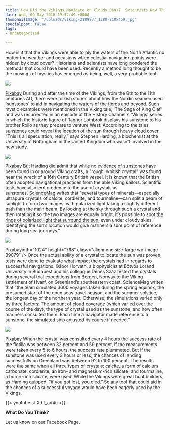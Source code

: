 ```yaml
---
title: How Did the Vikings Navigate on Cloudy Days?  Scientists Now Think They Know
date: Wed, 09 May 2018 19:52:49 +0000
thumbnailImage: "/uploads/viking-2189837_1280-810x459.jpg"
specialpost: false
tags:
- Uncategorized

---
```

How is it that the Vikings were able to ply the waters of the North Atlantic no matter the weather and occasions when celestial navigation points were hidden by cloud cover? Historians and scientists have long pondered the methods that could have been used. Recently a method long thought to be the musings of mystics has emerged as being, well, a very probable tool. 

![](http://newsattorneys.staging.wpengine.com/wp-content/uploads/2018/05/viking-ship-sunset-1024x768.jpg) 

[Pixabay](https://pixabay.com/en/photos/?q=vikings&hp=&image_type=all&order=&cat=&min_width=&min_height=) During and after the time of the Vikings, from the 8th to the 11th centuries AD, there were folkish stories about how the Nordic seamen used 'sunstones' to aid in navigating the waters of the fjords and beyond. Such mystic examples were mentioned in the Viking tale, 'The Saga of King Olaf' and was resurrected in an episode of the History Channel's 'Vikings' series in which the historic figure of Ragnor Lothbrok displays his sunstone to his brother Rollo as they prepare to venture West. According to the tales, sunstones could reveal the location of the sun through heavy cloud cover. “This is all speculation, really,” says Stephen Harding, a biochemist at the University of Nottingham in the United Kingdom who wasn’t involved in the new study.

 ![](http://newsattorneys.staging.wpengine.com/wp-content/uploads/2018/05/viking-ship-drawing-1024x767.jpg) 

[Pixabay](https://pixabay.com/en/photos/?q=vikings&hp=&image_type=all&order=&cat=&min_width=&min_height=) But Harding did admit that while no evidence of sunstones have been found in or around Viking crafts, a "rough, whitish crystal" was found near the wreck of a 16th Century British vessel. It is known that the British often adopted navigational practices from the able Viking sailors. Scientific tests have also lent credence to the use of crystals as sunstones. [ScienceMag](http://www.sciencemag.org/news/2018/04/viking-seafarers-may-have-navigated-legendary-crystals) writes that "several types of minerals—especially ultrapure crystals of calcite, cordierite, and tourmaline—can split a beam of sunlight to form two images, with polarized light taking a slightly different path than the main beam. By looking at the sky through such a crystal and then rotating it so the two images are equally bright, it’s possible to spot [the rings of polarized light that surround the sun](http://www.sciencemag.org/news/2011/11/viking-sunstone-revealed), even under cloudy skies. Identifying the sun’s location would give mariners a sure point of reference during long sea journeys." 

![](http://newsattorneys.staging.wpengine.com/wp-content/uploads/2018/05/viking-ship-day-1024x768.jpg)

Pixabayidth="1024" height="768" class="alignnone size-large wp-image-39079" /> Once the actual ability of a crystal to locate the sun was proven, tests were done to evaluate what impact the crystals had in regards to successful navigations. Gábor Horváth, a biophysicist at Eötvös Loránd University in Budapest and his colleague Dénes Száz tested the crystals during several trial expeditions from Bergen, Norway to the Viking settlement of Hvarf, on Greenland’s southeastern coast. ScienceMag writes that "the team simulated 3600 voyages taken during the spring equinox, the presumed start of the open seas travel season, and the summer solstice, the longest day of the northern year. Otherwise, the simulations varied only by three factors: The amount of cloud coverage (which varied over the course of the day), the type of crystal used as the sunstone, and how often mariners consulted them. Each time a navigator made reference to a sunstone, the simulated ship adjusted its course if needed." 

![](http://newsattorneys.staging.wpengine.com/wp-content/uploads/2018/05/viking-2189837_1280-1024x581.jpg) 

[Pixabay](https://pixabay.com/en/viking-norse-warrior-scandinavian-2189837/) When the crystal was consulted every 4 hours the success rate of the flotilla was between 32 percent and 59 percent, If the measurements were taken every 5 to 6 hours, the success rate plummeted. But if the sunstone was used every 3 hours or less, the chances of landing successfully on Greenland was between 92 to 100 percent. The results were the same when all three types of crystals; calcite, a form of calcium carbonate; cordierite, an iron- and magnesium-rich silicate; and tourmaline, a boron-rich silicate; were used. While the Vikings were great boat builders, as Harding quipped, "if you got lost, you died.” So any tool that could aid in the chances of a successful voyage would have been eagerly used by the Vikings. 

{{< youtube sl-XdT_ad4c >}}

**What Do You Think?**

Let us know on our Facebook Page.